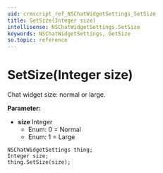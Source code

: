 ```yaml
---
uid: crmscript_ref_NSChatWidgetSettings_SetSize
title: SetSize(Integer size)
intellisense: NSChatWidgetSettings.SetSize
keywords: NSChatWidgetSettings, GetSize
so.topic: reference
---
```


# SetSize(Integer size)

Chat widget size: normal or large.

**Parameter:** 
 - **size** Integer
     - Enum: 0 = Normal 
     - Enum: 1 = Large 

```crmscript
NSChatWidgetSettings thing;
Integer size;
thing.SetSize(size);
```

